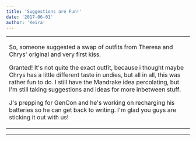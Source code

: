 ```yaml
---
title: 'Suggestions are Fun!'
date: '2017-06-01'
author: 'Keira'
---
```


<div>
<!-- Main content here -->
<table border="0" class="post"><tbody><tr><td>
   
   <div class="post_body">
       <p>So, someone suggested a swap of outfits from Theresa and Chrys' original and very first kiss.</p><p>Granted! It's not quite the exact outfit, because i thought maybe Chrys has a little different taste in undies, but all in all, this was rather fun to do. I still have the Mandrake idea percolating, but I'm still taking suggestions and ideas for more inbetween stuff.</p><p>J's prepping for GenCon and he's working on recharging his batteries so he can get back to writing. I'm glad you guys are sticking it out with us!</p>
   </div>
   </td></tr>
   </tbody></table><hr><table style="width:100%; border:0;" class="comment_table"><tbody></tbody></table>
<!-- End main content -->
              </div>

